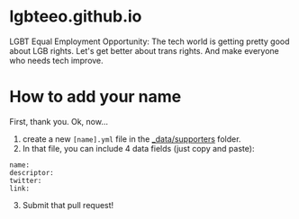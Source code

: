 # lgbteeo.github.io
LGBT Equal Employment Opportunity: The tech world is getting pretty good about LGB rights. Let's get better about trans rights. And make everyone who needs tech improve.

# How to add your name
First, thank you. Ok, now...

1. create a new `[name].yml` file in the [_data/supporters](https://github.com/lgbteeo/lgbteeo.github.io/tree/master/_data/supporters) folder.
2. In that file, you can include 4 data fields (just copy and paste):
```
name:
descriptor:
twitter:
link:
```
3. Submit that pull request!
